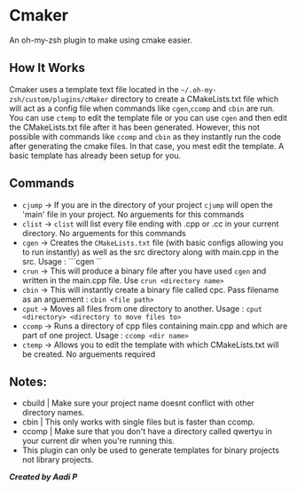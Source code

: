 # Cmaker
An oh-my-zsh plugin to make using cmake easier.

## How It Works
Cmaker uses a template text file located in the ```~/.oh-my-zsh/custom/plugins/cMaker``` directory to create a CMakeLists.txt file which will act as a config file when commands like ```cgen```,```ccomp``` and ```cbin``` are run. You can use ```ctemp``` to edit the template file or you can use ```cgen``` and then edit the CMakeLists.txt file after it has been generated. However, this not possible with commands like ```ccomp``` and ```cbin``` as they instantly run the code after generating the cmake files. In that case, you mest edit the template. A basic template has already been setup for you.

## Commands
* ```cjump``` -> If you are in the directory of your project ```cjump``` will open the 'main' file in your project. No arguements for this commands
* ```clist``` -> ```clist``` will list every file ending with .cpp or .cc in your current directory.  No arguements for this commands
* ```cgen``` -> Creates the ```CMakeLists.txt``` file (with basic configs allowing you to run instantly) as well as the src directory along with main.cpp in the src. Usage : ```cgen <project name>``
* ```crun``` -> This will produce a binary file after you have used ```cgen``` and written in the main.cpp file. Use ```crun <directory name>```
* ```cbin``` -> This will instantly create a binary file called cpc. Pass filename as an arguement : ```cbin <file path>```
* ```cput``` -> Moves all files from one directory to another. Usage : ```cput <directory> <directory to move files to>```
* ```ccomp``` -> Runs a directory of cpp files containing main.cpp and which are part of one project. Usage : ```ccomp <dir name>```
* ```ctemp``` -> Allows you to edit the template with which CMakeLists.txt will be created. No arguements required

## Notes:
* cbuild | Make sure your project name doesnt conflict with other directory names.
* cbin | This only works with single files but is faster than ccomp.
* ccomp | Make sure that you don't have a directory called qwertyu in your current dir when you're running this.
* This plugin can only be used to generate templates for binary projects not library projects.

***Created by Aadi P***
